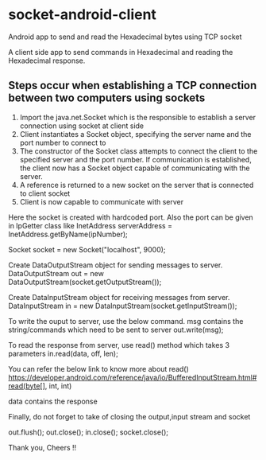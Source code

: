 # socket-android-client
Android app to send and read the Hexadecimal bytes using TCP socket

A client side app to send commands in Hexadecimal and reading the Hexadecimal response.

Steps occur when establishing a TCP connection between two computers using sockets 
-----------------------------------------------------------------------------------
1. Import the java.net.Socket which is the responsible to establish a server connection using socket at client side
2. Client instantiates a Socket object, specifying the server name and the port number to connect to
3. The constructor of the Socket class attempts to connect the client to the specified server and the port number. If communication is established, the client now has a Socket object capable of communicating with the server.
4. A reference is returned to a new socket on the server that is connected to client socket
5. Client is now capable to communicate with server

Here the socket is created with hardcoded port.
Also the port can be given in IpGetter class like InetAddress serverAddress = InetAddress.getByName(ipNumber);
             
Socket socket = new Socket("localhost", 9000);

Create DataOutputStream object for sending messages to server.
DataOutputStream out = new DataOutputStream(socket.getOutputStream());

Create DataInputStream object for receiving messages from server.
DataInputStream in = new DataInputStream(socket.getInputStream());

To write the ouput to server, use the below command. msg contains the string/commands which need to be sent to server
out.write(msg);

To read the response from server, use read() method which takes 3 parameters
in.read(data, off, len);

You can refer the below link to know more about read()
https://developer.android.com/reference/java/io/BufferedInputStream.html#read(byte[], int, int)

data contains the response

Finally, do not forget to take of closing the output,input stream and socket

out.flush(); out.close(); in.close(); socket.close();

Thank you, Cheers !!






